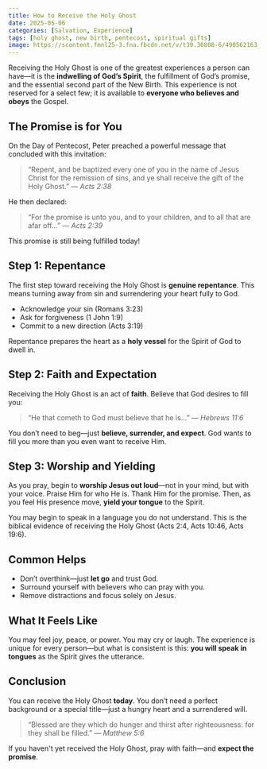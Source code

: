 ```yaml
---
title: How to Receive the Holy Ghost
date: 2025-05-06
categories: [Salvation, Experience]
tags: [holy ghost, new birth, pentecost, spiritual gifts]
image: https://scontent.fmnl25-3.fna.fbcdn.net/v/t39.30808-6/490562163_1082394310591333_6548425185114231754_n.jpg?_nc_cat=101&ccb=1-7&_nc_sid=127cfc&_nc_eui2=AeF2m8r0c9Hxf_pGI7G3LRnL-yGQ7W7m4Yj7IZDtbubhiJbLmbTgfZgDaoYDbayyuhFq4gJHIY-UrGq3tW3o2xzt&_nc_ohc=Bm_fHeGzsUIQ7kNvwE_zrx4&_nc_oc=AdmVz8HUueY-s-9BjXs78ayPB7dwDOl38iKr7T5HqjHgQG8evDWG6Cyjp8lICy4fzzlWK_IPTrx5gyMiP9C26Hta&_nc_zt=23&_nc_ht=scontent.fmnl25-3.fna&_nc_gid=faEpFcRVBf-gmg8csnAo0g&oh=00_AfI-0JxutRuq7XqOUheEU3WW1bw8HA9Ga13fTzndusiN3w&oe=681FD804
---
```


Receiving the Holy Ghost is one of the greatest experiences a person can have—it is the **indwelling of God’s Spirit**, the fulfillment of God’s promise, and the essential second part of the New Birth. This experience is not reserved for a select few; it is available to **everyone who believes and obeys** the Gospel.

## The Promise is for You

On the Day of Pentecost, Peter preached a powerful message that concluded with this invitation:

> “Repent, and be baptized every one of you in the name of Jesus Christ for the remission of sins, and ye shall receive the gift of the Holy Ghost.” — _Acts 2:38_

He then declared:

> “For the promise is unto you, and to your children, and to all that are afar off…” — _Acts 2:39_

This promise is still being fulfilled today!

## Step 1: Repentance

The first step toward receiving the Holy Ghost is **genuine repentance**. This means turning away from sin and surrendering your heart fully to God.

- Acknowledge your sin (Romans 3:23)
- Ask for forgiveness (1 John 1:9)
- Commit to a new direction (Acts 3:19)

Repentance prepares the heart as a **holy vessel** for the Spirit of God to dwell in.

## Step 2: Faith and Expectation

Receiving the Holy Ghost is an act of **faith**. Believe that God desires to fill you:

> “He that cometh to God must believe that he is…” — _Hebrews 11:6_

You don’t need to beg—just **believe, surrender, and expect**. God wants to fill you more than you even want to receive Him.

## Step 3: Worship and Yielding

As you pray, begin to **worship Jesus out loud**—not in your mind, but with your voice. Praise Him for who He is. Thank Him for the promise. Then, as you feel His presence move, **yield your tongue** to the Spirit.

You may begin to speak in a language you do not understand. This is the biblical evidence of receiving the Holy Ghost (Acts 2:4, Acts 10:46, Acts 19:6).

## Common Helps

- Don’t overthink—just **let go** and trust God.
- Surround yourself with believers who can pray with you.
- Remove distractions and focus solely on Jesus.

## What It Feels Like

You may feel joy, peace, or power. You may cry or laugh. The experience is unique for every person—but what is consistent is this: **you will speak in tongues** as the Spirit gives the utterance.

## Conclusion

You can receive the Holy Ghost **today**. You don’t need a perfect background or a special title—just a hungry heart and a surrendered will.

> “Blessed are they which do hunger and thirst after righteousness: for they shall be filled.” — _Matthew 5:6_

If you haven't yet received the Holy Ghost, pray with faith—and **expect the promise**.
